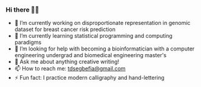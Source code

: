 ### Hi there 👋🏾

<!--
**tamisha-s/tamisha-s** is a ✨ _special_ ✨ repository because its `README.md` (this file) appears on your GitHub profile.

Here are some ideas to get you started:

-->

- 🔭 I’m currently working on disproportionate representation in genomic dataset for breast cancer risk prediction
- 🌱 I’m currently learning statistical programming and computing paradigms
- 🤔 I’m looking for help with becoming a bioinformatician with a computer engineering undergrad and biomedical engineering master's
- 💬 Ask me about anything creative writing!
- 📫 How to reach me: tdsegbefia@gmail.com
- ⚡ Fun fact: I practice modern calligraphy and hand-lettering
